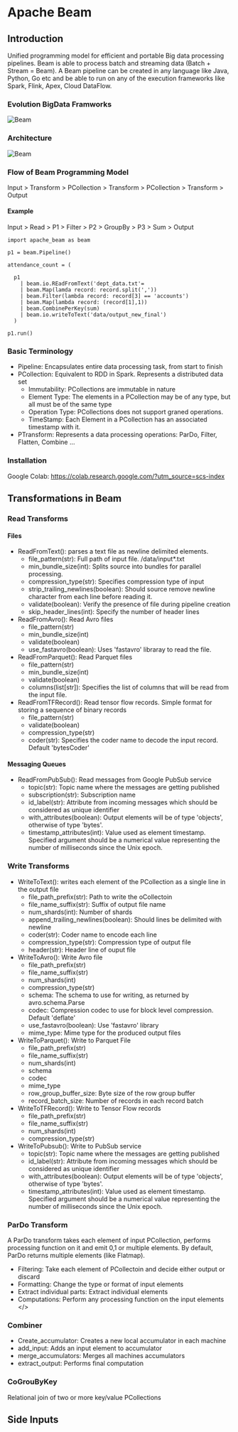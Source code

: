 # Apache Beam

## Introduction

Unified programming model for efficient and portable Big data processing pipelines. Beam is able to process batch and  streaming data (Batch + Stream = Beam). A Beam pipeline can be created in any language like Java, Python, Go etc and be able to run on any of the execution frameworks like Spark, Flink, Apex, Cloud DataFlow.  

### Evolution BigData Framworks

![Beam](../img/beam_1.jpg)

### Architecture

![Beam](../img/beam_2.jpg)

### Flow of Beam Programming Model

Input > Transform > PCollection > Transform > PCollection > Transform > Output

#### Example

Input > Read > P1 > Filter > P2 > GroupBy > P3 > Sum > Output

    import apache_beam as beam
    
    p1 = beam.Pipeline()
    
    attendance_count = (
    
      p1
        | beam.io.REadFromText('dept_data.txt'=
        | beam.Map(lamda record: record.split(','))
        | beam.Filter(lambda record: record[3] == 'accounts')
        | beam.Map(lambda record: (record[1],1))
        | beam.CombinePerKey(sum)
        | beam.io.writeToText('data/output_new_final')
      )

    p1.run()
    
### Basic Terminology

* Pipeline: Encapsulates entire data processing task, from start to finish
* PCollection: Equivalent to RDD in Spark. Represents a distributed data set
  * Immutability: PCollections are immutable in nature
  * Element Type: The elements in a PCollection may be of any type, but all must be of the same type
  * Operation Type: PCollections does not support graned operations.
  * TimeStamp: Each Element in a PCollection has an associated timestamp with it.
* PTransform: Represents a data processing operations: ParDo, Filter, Flatten, Combine ...
<a/>

### Installation

Google Colab: https://colab.research.google.com/?utm_source=scs-index
    
## Transformations in Beam

### Read Transforms

#### Files

* ReadFromText(): parses a text file as newline delimited elements.
    * file_pattern(str): Full path of input file. /data/input*.txt
    * min_bundle_size(int): Splits source into bundles for parallel processing.
    * compression_type(str): Specifies compression type of input
    * strip_trailing_newlines(boolean): Should source remove newline character from each line before reading it.
    * validate(boolean): Verify the presence of file during pipeline creation
    * skip_header_lines(int): Specify the number of header lines
* ReadFromAvro(): Read Avro files
    * file_pattern(str)
    * min_bundle_size(int)
    * validate(boolean)
    * use_fastavro(boolean): Uses 'fastavro' libraray to read the file.
* ReadFromParquet(): Read Parquet files
    * file_pattern(str)
    * min_bundle_size(int)
    * validate(boolean)
    * columns(list[str]): Specifies the list of columns that will be read from the input file.
* ReadFromTFRecord(): Read tensor flow records. Simple format for storing a sequence of binary records
    * file_pattern(str)
    * validate(boolean)
    * compression_type(str)
    * coder(str): Specifies the coder name to decode the input record. Default 'bytesCoder'

#### Messaging Queues

* ReadFromPubSub(): Read messages from Google PubSub service
    * topic(str): Topic name where the messages are getting published
    * subscription(str): Subscription name
    * id_label(str): Attribute from incoming messages which should be considered as unique identifier
    * with_attributes(boolean): Output elements will be of type 'objects', otherwise of type 'bytes'.
    * timestamp_attributes(int): Value used as element timestamp. Specified argument should be a numerical value representing the number of milliseconds since the Unix epoch.

### Write Transforms

* WriteToText(): writes each element of the PCollection as a single line in the output file
    * file_path_prefix(str): Path to write the oCollectoin
    * file_name_suffix(str): Suffix of output file name
    * num_shards(int): Number of shards
    * append_trailing_newlines(boolean): Should lines be delimited with newline
    * coder(str): Coder name to encode each line
    * compression_type(str): Compression type of output file
    * header(str): Header line of ouput file
* WriteToAvro(): Write Avro file
    * file_path_prefix(str)
    * file_name_suffix(str)
    * num_shards(int)
    * compression_type(str)
    * schema: The schema to use for writing, as returned by avro.schema.Parse
    * codec: Compression codec to use for block level compression. Default 'deflate'
    * use_fastavro(boolean): Use 'fastavro' library
    * mime_type: Mime type for the produced output files
* WriteToParquet(): Write to Parquet File
    * file_path_prefix(str)
    * file_name_suffix(str)
    * num_shards(int)
    * schema
    * codec
    * mime_type
    * row_group_buffer_size: Byte size of the row group buffer
    * record_batch_size: Number of records in each record batch
* WriteToTFRecord(): Write to Tensor Flow records
    * file_path_prefix(str)
    * file_name_suffix(str)
    * num_shards(int)
    * compression_type(str)
* WriteToPubsub(): Write to PubSub service
    * topic(str): Topic name where the messages are getting published
    * id_label(str): Attribute from incoming messages which should be considered as unique identifier
    * with_attributes(boolean): Output elements will be of type 'objects', otherwise of type 'bytes'.
    * timestamp_attributes(int): Value used as element timestamp. Specified argument should be a numerical value representing the number of milliseconds since the Unix epoch.
<a/>

### ParDo Transform

A ParDo transform takes each element of input PCollection, performs processing function on it and emit 0,1 or multiple elements. By default, ParDo returns multiple elements (like Flatmap).

* Filtering: Take each element of PCollectoin and decide either output or discard
* Formatting: Change the type or format of input elements
* Extract individual parts: Extract individual elements
* Computations: Perform any processing function on the input elements
</>

### Combiner

* Create_accumulator: Creates a new local accumulator in each machine
* add_input: Adds an input element to accumulator
* merge_accumulators: Merges all machines accumulators
* extract_output: Performs final computation
<a/>

### CoGrouByKey

Relational join of two or more key/value PCollections

## Side Inputs

